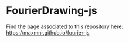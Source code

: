 # FourierDrawing-js

Find the page associated to this repository here: https://maxmnr.github.io/fourier-js
